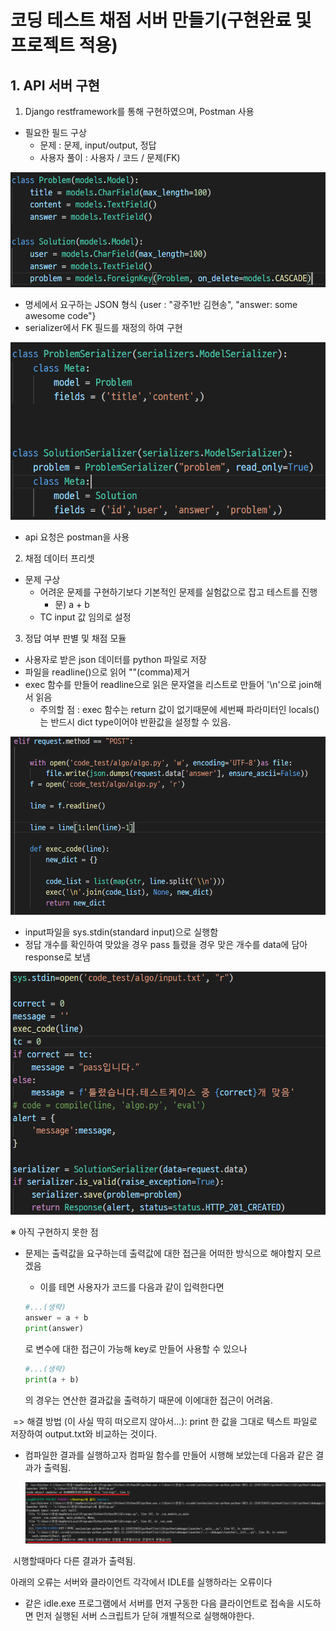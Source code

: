 # 코딩 테스트 채점 서버 만들기(구현완료 및 프로젝트 적용)

## 1. API 서버 구현

1. Django restframework를 통해 구현하였으며, Postman 사용

- 필요한 필드 구상
  - 문제 : 문제, input/output, 정답
  - 사용자 풀이 : 사용자 / 코드 / 문제(FK)

![image-20211223105410924](README.assets/image-20211223105410924.png)







- 명세에서 요구하는 JSON 형식 {user : "광주1반 김현송", "answer:  some awesome code"}
- serializer에서 FK 필드를 재정의 하여 구현



![image-20211223105432794](README.assets/image-20211223105432794.png)

- api 요청은 postman을 사용







2. 채점 데이터 프리셋

- 문제 구상 
  - 어려운 문제를 구현하기보다 기본적인 문제를 실험값으로 잡고 테스트를 진행
    - 문) a + b
  - TC input 값 임의로 설정





3. 정답 여부 판별 및 채점 모듈

- 사용자로 받은 json 데이터를 python 파일로 저장
- 파일을 readline()으로 읽어 ""(comma)제거
- exec 함수를 만들어 readline으로 읽은 문자열을 리스트로 만들어 '\n'으로 join해서 읽음
  - 주의할 점 : exec 함수는 return 값이 없기때문에 세번째 파라미터인 locals()는 반드시 dict type이어야 반환값을 설정할 수 있음.

![image-20211223105545460](README.assets/image-20211223105545460.png)



- input파일을 sys.stdin(standard input)으로 실행함
- 정답 개수를 확인하여 맞았을 경우 pass 틀렸을 경우 맞은 개수를 data에 담아 response로 보냄





![image-20211223105624416](README.assets/image-20211223105624416.png)



 ※ 아직 구현하지 못한 점

- 문제는 출력값을 요구하는데 출력값에 대한 접근을 어떠한 방식으로 해야할지 모르겠음

  - 이를 테면 사용자가 코드를 다음과 같이 입력한다면

  ```python
  #...(생략)
  answer = a + b
  print(answer)
  ```

  로 변수에 대한 접근이 가능해 key로 만들어 사용할 수 있으나

  ```python
  #...(생략)
  print(a + b)
  ```

  의 경우는 연산한 결과값을 출력하기 때문에 이에대한 접근이 어려움.



​	=> 해결 방법 (이 사실 딱히 떠오르지 않아서...): print 한 값을 그대로 텍스트 파일로 저장하여 output.txt와 비교하는 것이다.



- 컴파일한 결과를 실행하고자 컴파일 함수를 만들어 시행해 보았는데 다음과 같은 결과가 출력됨.

  ![컴파일](README.assets/컴파일.png)

​	시행할때마다 다른 결과가 출력됨.



아래의 오류는 서버와 클라이언트 각각에서 IDLE를 실행하라는 오류이다

- 같은 idle.exe 프로그램에서 서버를 먼저 구동한 다음 클라이언트로 접속을 시도하면 먼저 실행된 서버 스크립트가 닫혀 개별적으로 실행해야한다.
